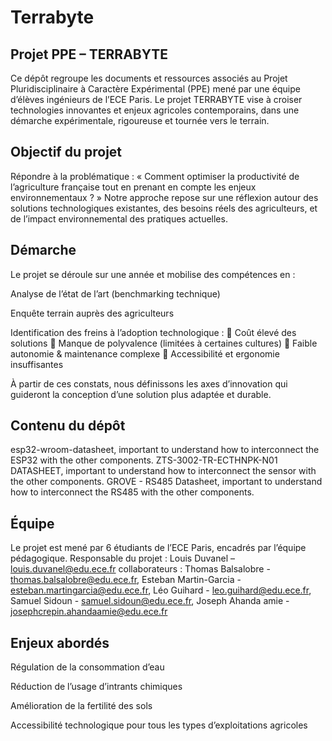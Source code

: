 # Terrabyte

## Projet PPE – TERRABYTE
Ce dépôt regroupe les documents et ressources associés au Projet Pluridisciplinaire à Caractère Expérimental (PPE) mené par une équipe d’élèves ingénieurs de l’ECE Paris. Le projet TERRABYTE vise à croiser technologies innovantes et enjeux agricoles contemporains, dans une démarche expérimentale, rigoureuse et tournée vers le terrain.

## Objectif du projet
Répondre à la problématique :
« Comment optimiser la productivité de l’agriculture française tout en prenant en compte les enjeux environnementaux ? »
Notre approche repose sur une réflexion autour des solutions technologiques existantes, des besoins réels des agriculteurs, et de l’impact environnemental des pratiques actuelles.

## Démarche
Le projet se déroule sur une année et mobilise des compétences en :

Analyse de l’état de l’art (benchmarking technique)

Enquête terrain auprès des agriculteurs

Identification des freins à l’adoption technologique :
🔹 Coût élevé des solutions
🔹 Manque de polyvalence (limitées à certaines cultures)
🔹 Faible autonomie & maintenance complexe
🔹 Accessibilité et ergonomie insuffisantes

À partir de ces constats, nous définissons les axes d’innovation qui guideront la conception d’une solution plus adaptée et durable.

## Contenu du dépôt
esp32-wroom-datasheet, important to understand how to interconnect the ESP32 with the other components.
ZTS-3002-TR-ECTHNPK-N01 DATASHEET, important to understand how to interconnect the sensor with the other components.
GROVE - RS485 Datasheet, important to understand how to interconnect the RS485 with the other components.

## Équipe
Le projet est mené par 6 étudiants de l’ECE Paris, encadrés par l’équipe pédagogique.
Responsable du projet :  Louis Duvanel – louis.duvanel@edu.ece.fr
collaborateurs : Thomas Balsalobre - thomas.balsalobre@edu.ece.fr, Esteban Martin-Garcia - esteban.martingarcia@edu.ece.fr, Léo Guihard - leo.guihard@edu.ece.fr, Samuel Sidoun - samuel.sidoun@edu.ece.fr,
Joseph Ahanda amie - josephcrepin.ahandaamie@edu.ece.fr

## Enjeux abordés
Régulation de la consommation d’eau

Réduction de l’usage d’intrants chimiques

Amélioration de la fertilité des sols

Accessibilité technologique pour tous les types d’exploitations agricoles
